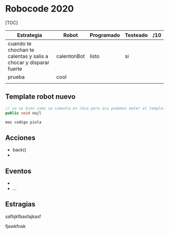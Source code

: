 # Robocode 2020

[TOC]

| Estrategia                                                   | Robot       | Programado | Testeado | /10  |
| ------------------------------------------------------------ | ----------- | ---------- | -------- | ---- |
| cuando te chochan te calentas y salis a chocar y disparar fuerte | calentonBot | listo      | si       |      |
| prueba                                                       | cool        |            |          |      |
|                                                              |             |            |          |      |



## Template robot nuevo

```java
// no se bien como se comenta en Java pero aca podemos meter el template
public void najl

mas codigo piola

```



## Acciones

- back()
- 



## Eventos

- 
- ...



## Estragias

safbjkfbasfajkasf

fjawkfnak



